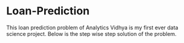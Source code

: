 # Loan-Prediction
This loan prediction problem of Analytics Vidhya is my first ever data science project. Below is the step wise step solution of the problem.
